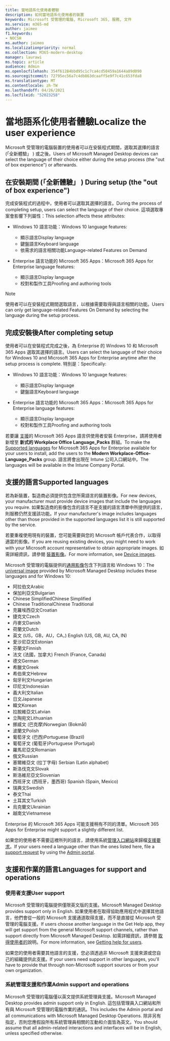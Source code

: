 ```yaml
---
title: 當地語系化使用者體驗
description: 如何當地語系化使用者的裝置
keywords: Microsoft 受管理的電腦, Microsoft 365, 服務, 文件
ms.service: m365-md
author: jaimeo
f1.keywords:
- NOCSH
ms.author: jaimeo
ms.localizationpriority: normal
ms.collection: M365-modern-desktop
manager: laurawi
ms.topic: article
audience: Admin
ms.openlocfilehash: 354f61284bbd95c1c7ca4cd50459a1644a89d090
ms.sourcegitcommit: 72795ec56a7c4db863dcaaff5e9f7c41c653fda8
ms.translationtype: MT
ms.contentlocale: zh-TW
ms.lasthandoff: 04/26/2021
ms.locfileid: "52023258"
---
```

# <a name="localize-the-user-experience"></a><span data-ttu-id="89995-104">當地語系化使用者體驗</span><span class="sxs-lookup"><span data-stu-id="89995-104">Localize the user experience</span></span>

<span data-ttu-id="89995-105">Microsoft 受管理的電腦裝置的使用者可以在安裝程式期間，選取其選擇的語言 (「全新體驗」 ) 或之後。</span><span class="sxs-lookup"><span data-stu-id="89995-105">Users of Microsoft Managed Desktop devices can select the language of their choice either during the setup process (the "out of box experience") or afterwards.</span></span>

## <a name="during-setup-the-out-of-box-experience"></a><span data-ttu-id="89995-106">在安裝期間 (「全新體驗」 ) </span><span class="sxs-lookup"><span data-stu-id="89995-106">During setup (the "out of box experience")</span></span>

<span data-ttu-id="89995-107">完成安裝程式的過程中，使用者可以選取其選擇的語言。</span><span class="sxs-lookup"><span data-stu-id="89995-107">During the process of completing setup, users can select the language of their choice.</span></span> <span data-ttu-id="89995-108">這項選取專案會影響下列屬性：</span><span class="sxs-lookup"><span data-stu-id="89995-108">This selection affects these attributes:</span></span>

- <span data-ttu-id="89995-109">Windows 10 語言功能：</span><span class="sxs-lookup"><span data-stu-id="89995-109">Windows 10 language features:</span></span>
    - <span data-ttu-id="89995-110">顯示語言</span><span class="sxs-lookup"><span data-stu-id="89995-110">Display language</span></span>
    - <span data-ttu-id="89995-111">鍵盤語言</span><span class="sxs-lookup"><span data-stu-id="89995-111">Keyboard language</span></span>
    - <span data-ttu-id="89995-112">依需求的語言相關功能</span><span class="sxs-lookup"><span data-stu-id="89995-112">Language-related Features on Demand</span></span>

- <span data-ttu-id="89995-113">Enterprise 語言功能的 Microsoft 365 Apps：</span><span class="sxs-lookup"><span data-stu-id="89995-113">Microsoft 365 Apps for Enterprise language features:</span></span>
    - <span data-ttu-id="89995-114">顯示語言</span><span class="sxs-lookup"><span data-stu-id="89995-114">Display language</span></span>
    - <span data-ttu-id="89995-115">校對和製作工具</span><span class="sxs-lookup"><span data-stu-id="89995-115">Proofing and authoring tools</span></span>

> [!NOTE]
> <span data-ttu-id="89995-116">使用者可以在安裝程式期間選取語言，以根據需要取得與語言相關的功能。</span><span class="sxs-lookup"><span data-stu-id="89995-116">Users can only get language-related Features On Demand by selecting the language during the setup process.</span></span>

## <a name="after-completing-setup"></a><span data-ttu-id="89995-117">完成安裝後</span><span class="sxs-lookup"><span data-stu-id="89995-117">After completing setup</span></span>

<span data-ttu-id="89995-118">使用者可以在安裝程式完成之後，為 Enterprise 的 Windows 10 和 Microsoft 365 Apps 選取其選擇的語言。</span><span class="sxs-lookup"><span data-stu-id="89995-118">Users can select the language of their choice for Windows 10 and Microsoft 365 Apps for Enterprise anytime after the setup process is complete.</span></span> <span data-ttu-id="89995-119">特別是：</span><span class="sxs-lookup"><span data-stu-id="89995-119">Specifically:</span></span>

- <span data-ttu-id="89995-120">Windows 10 語言功能：</span><span class="sxs-lookup"><span data-stu-id="89995-120">Windows 10 language features:</span></span>
    - <span data-ttu-id="89995-121">顯示語言</span><span class="sxs-lookup"><span data-stu-id="89995-121">Display language</span></span>
    - <span data-ttu-id="89995-122">鍵盤語言</span><span class="sxs-lookup"><span data-stu-id="89995-122">Keyboard language</span></span>

- <span data-ttu-id="89995-123">Enterprise 語言功能的 Microsoft 365 Apps：</span><span class="sxs-lookup"><span data-stu-id="89995-123">Microsoft 365 Apps for Enterprise language features:</span></span>
    - <span data-ttu-id="89995-124">顯示語言</span><span class="sxs-lookup"><span data-stu-id="89995-124">Display language</span></span>
    - <span data-ttu-id="89995-125">校對和製作工具</span><span class="sxs-lookup"><span data-stu-id="89995-125">Proofing and authoring tools</span></span>

<span data-ttu-id="89995-126">若要讓 [支援](#supported-languages)的 Microsoft 365 Apps 語言供使用者安裝 Enterprise，請將使用者新增至 **新式的 Workplace Office Language_Packs** 群組。</span><span class="sxs-lookup"><span data-stu-id="89995-126">To make the [Supported languages](#supported-languages) for Microsoft 365 Apps for Enterprise available for your users to install, add the users to the **Modern Workplace-Office-Language_Packs** group.</span></span> <span data-ttu-id="89995-127">語言將會出現在 Intune 公司入口網站中。</span><span class="sxs-lookup"><span data-stu-id="89995-127">The languages will be available in the Intune Company Portal.</span></span>


## <a name="supported-languages"></a><span data-ttu-id="89995-128">支援的語言</span><span class="sxs-lookup"><span data-stu-id="89995-128">Supported languages</span></span>

<span data-ttu-id="89995-129">若為新裝置，製造商必須提供包含您所需語言的裝置影像。</span><span class="sxs-lookup"><span data-stu-id="89995-129">For new devices, your manufacturer must provide device images that include the languages you require.</span></span> <span data-ttu-id="89995-130">如果製造商的影像包含的語言不是支援的語言清單中所提供的語言，則服務仍然支援該功能。</span><span class="sxs-lookup"><span data-stu-id="89995-130">If your manufacturer's image includes languages other than those provided in the supported languages list it is still supported by the service.</span></span>

<span data-ttu-id="89995-131">若要重複使用現有的裝置，您可能需要與您的 Microsoft 帳戶代表合作，以取得適當的影像。</span><span class="sxs-lookup"><span data-stu-id="89995-131">If you are reusing existing devices, you might need to work with your Microsoft account representative to obtain appropriate images.</span></span> <span data-ttu-id="89995-132">如需詳細資訊，請參閱 [裝置影像](../service-description/device-images.md)。</span><span class="sxs-lookup"><span data-stu-id="89995-132">For more information, see [Device images](../service-description/device-images.md).</span></span>

<span data-ttu-id="89995-133">Microsoft 受管理的電腦提供的[通用影像](../service-description/device-images.md#universal-image)包含下列語言和 Windows 10：</span><span class="sxs-lookup"><span data-stu-id="89995-133">The [universal image](../service-description/device-images.md#universal-image) provided by Microsoft Managed Desktop includes these languages and for Windows 10:</span></span>

- <span data-ttu-id="89995-134">阿拉伯文</span><span class="sxs-lookup"><span data-stu-id="89995-134">Arabic</span></span>
- <span data-ttu-id="89995-135">保加利亞文</span><span class="sxs-lookup"><span data-stu-id="89995-135">Bulgarian</span></span>
- <span data-ttu-id="89995-136">Chinese Simplified</span><span class="sxs-lookup"><span data-stu-id="89995-136">Chinese Simplified</span></span>
- <span data-ttu-id="89995-137">Chinese Traditional</span><span class="sxs-lookup"><span data-stu-id="89995-137">Chinese Traditional</span></span>
- <span data-ttu-id="89995-138">克羅埃西亞文</span><span class="sxs-lookup"><span data-stu-id="89995-138">Croatian</span></span>
- <span data-ttu-id="89995-139">捷克文</span><span class="sxs-lookup"><span data-stu-id="89995-139">Czech</span></span>
- <span data-ttu-id="89995-140">丹麥文</span><span class="sxs-lookup"><span data-stu-id="89995-140">Danish</span></span>  
- <span data-ttu-id="89995-141">荷蘭文</span><span class="sxs-lookup"><span data-stu-id="89995-141">Dutch</span></span>  
- <span data-ttu-id="89995-142">英文 (US，GB，AU，CA，) </span><span class="sxs-lookup"><span data-stu-id="89995-142">English (US, GB, AU, CA, IN)</span></span>
- <span data-ttu-id="89995-143">愛沙尼亞文</span><span class="sxs-lookup"><span data-stu-id="89995-143">Estonian</span></span>
- <span data-ttu-id="89995-144">芬蘭文</span><span class="sxs-lookup"><span data-stu-id="89995-144">Finnish</span></span> 
- <span data-ttu-id="89995-145">法文 (法國，加拿大) </span><span class="sxs-lookup"><span data-stu-id="89995-145">French (France, Canada)</span></span>
- <span data-ttu-id="89995-146">德文</span><span class="sxs-lookup"><span data-stu-id="89995-146">German</span></span>
- <span data-ttu-id="89995-147">希臘文</span><span class="sxs-lookup"><span data-stu-id="89995-147">Greek</span></span>
- <span data-ttu-id="89995-148">希伯來文</span><span class="sxs-lookup"><span data-stu-id="89995-148">Hebrew</span></span>
- <span data-ttu-id="89995-149">匈牙利文</span><span class="sxs-lookup"><span data-stu-id="89995-149">Hungarian</span></span>
- <span data-ttu-id="89995-150">印尼文</span><span class="sxs-lookup"><span data-stu-id="89995-150">Indonesian</span></span>
- <span data-ttu-id="89995-151">義大利文</span><span class="sxs-lookup"><span data-stu-id="89995-151">Italian</span></span>
- <span data-ttu-id="89995-152">日文</span><span class="sxs-lookup"><span data-stu-id="89995-152">Japanese</span></span>
- <span data-ttu-id="89995-153">韓文</span><span class="sxs-lookup"><span data-stu-id="89995-153">Korean</span></span>
- <span data-ttu-id="89995-154">拉脫維亞文</span><span class="sxs-lookup"><span data-stu-id="89995-154">Latvian</span></span>
- <span data-ttu-id="89995-155">立陶宛文</span><span class="sxs-lookup"><span data-stu-id="89995-155">Lithuanian</span></span>
- <span data-ttu-id="89995-156">挪威文 (巴克摩)</span><span class="sxs-lookup"><span data-stu-id="89995-156">Norwegian (Bokmål)</span></span>
- <span data-ttu-id="89995-157">波蘭文</span><span class="sxs-lookup"><span data-stu-id="89995-157">Polish</span></span>
- <span data-ttu-id="89995-158">葡萄牙文 (巴西)</span><span class="sxs-lookup"><span data-stu-id="89995-158">Portuguese (Brazil)</span></span>
- <span data-ttu-id="89995-159">葡萄牙文 (葡萄牙)</span><span class="sxs-lookup"><span data-stu-id="89995-159">Portuguese (Portugal)</span></span>
- <span data-ttu-id="89995-160">羅馬尼亞文</span><span class="sxs-lookup"><span data-stu-id="89995-160">Romanian</span></span>
- <span data-ttu-id="89995-161">俄文</span><span class="sxs-lookup"><span data-stu-id="89995-161">Russian</span></span> 
- <span data-ttu-id="89995-162">塞爾維亞文 (拉丁字母) </span><span class="sxs-lookup"><span data-stu-id="89995-162">Serbian (Latin alphabet)</span></span>
- <span data-ttu-id="89995-163">斯洛伐克文</span><span class="sxs-lookup"><span data-stu-id="89995-163">Slovak</span></span>
- <span data-ttu-id="89995-164">斯洛維尼亞文</span><span class="sxs-lookup"><span data-stu-id="89995-164">Slovenian</span></span>
- <span data-ttu-id="89995-165">西班牙文 (西班牙，墨西哥) </span><span class="sxs-lookup"><span data-stu-id="89995-165">Spanish (Spain, Mexico)</span></span>
- <span data-ttu-id="89995-166">瑞典文</span><span class="sxs-lookup"><span data-stu-id="89995-166">Swedish</span></span>
- <span data-ttu-id="89995-167">泰文</span><span class="sxs-lookup"><span data-stu-id="89995-167">Thai</span></span>
- <span data-ttu-id="89995-168">土耳其文</span><span class="sxs-lookup"><span data-stu-id="89995-168">Turkish</span></span>
- <span data-ttu-id="89995-169">烏克蘭文</span><span class="sxs-lookup"><span data-stu-id="89995-169">Ukrainian</span></span>
- <span data-ttu-id="89995-170">越南文</span><span class="sxs-lookup"><span data-stu-id="89995-170">Vietnamese</span></span>

<span data-ttu-id="89995-171">Enterprise 的 Microsoft 365 Apps 可能支援稍有不同的清單。</span><span class="sxs-lookup"><span data-stu-id="89995-171">Microsoft 365 Apps for Enterprise might support a slightly different list.</span></span>

<span data-ttu-id="89995-172">如果您的使用者不需要這裡所列的語言，請使用系統[管理入口網站](access-admin-portal.md)來歸檔[支援要求](../working-with-managed-desktop/admin-support.md)。</span><span class="sxs-lookup"><span data-stu-id="89995-172">If your users need a language other than the ones listed here, file a [support request](../working-with-managed-desktop/admin-support.md) by using the [Admin portal](access-admin-portal.md).</span></span>

## <a name="languages-for-support-and-operations"></a><span data-ttu-id="89995-173">支援和作業的語言</span><span class="sxs-lookup"><span data-stu-id="89995-173">Languages for support and operations</span></span>

### <a name="user-support"></a><span data-ttu-id="89995-174">使用者支援</span><span class="sxs-lookup"><span data-stu-id="89995-174">User support</span></span>
<span data-ttu-id="89995-175">Microsoft 受管理的電腦提供僅限英文版的支援。</span><span class="sxs-lookup"><span data-stu-id="89995-175">Microsoft Managed Desktop provides support only in English.</span></span> <span data-ttu-id="89995-176">如果使用者在取得協助應用程式中選擇其他語言，他們會從一般的 Microsoft 支援通道取得支援，而不是直接從 Microsoft 受管理的電腦支援。</span><span class="sxs-lookup"><span data-stu-id="89995-176">If users choose another language in the Get Help app, they will get support from the general Microsoft support channels, rather than support directly from Microsoft Managed Desktop.</span></span> <span data-ttu-id="89995-177">如需詳細資訊，請參閱 [取得使用者的](../working-with-managed-desktop/end-user-support.md)說明。</span><span class="sxs-lookup"><span data-stu-id="89995-177">For more information, see [Getting help for users](../working-with-managed-desktop/end-user-support.md).</span></span>

<span data-ttu-id="89995-178">如果您的使用者需要其他語言的支援，您必須透過非 Microsoft 支援來源或您自己的組織提供此支援。</span><span class="sxs-lookup"><span data-stu-id="89995-178">If your users need support in other languages, you'll have to provide that through non-Microsoft support sources or from your own organization.</span></span>

### <a name="admin-support-and-operations"></a><span data-ttu-id="89995-179">系統管理支援和作業</span><span class="sxs-lookup"><span data-stu-id="89995-179">Admin support and operations</span></span>
<span data-ttu-id="89995-180">Microsoft 受管理的電腦僅以英文提供系統管理員支援。</span><span class="sxs-lookup"><span data-stu-id="89995-180">Microsoft Managed Desktop provides admin support only in English.</span></span> <span data-ttu-id="89995-181">這包括管理員入口網站和所有與 Microsoft 受管理的電腦作業的通訊。</span><span class="sxs-lookup"><span data-stu-id="89995-181">This includes the Admin portal and all communications with Microsoft Managed Desktop Operations.</span></span> <span data-ttu-id="89995-182">除非另有指定，否則您應假設所有系統管理員相關的互動和介面皆為英文。</span><span class="sxs-lookup"><span data-stu-id="89995-182">You should assume that all admin-related interactions and interfaces will be in English, unless specified otherwise.</span></span>


